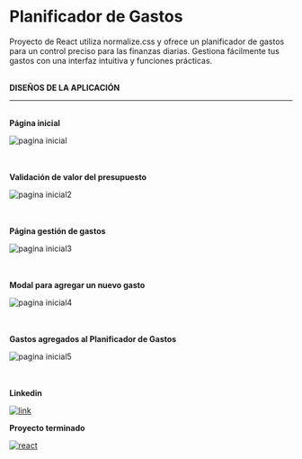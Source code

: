 # Planificador de Gastos
Proyecto de React utiliza normalize.css y ofrece un planificador de gastos para un control preciso para las finanzas diarias. Gestiona fácilmente tus gastos con una interfaz intuitiva y funciones prácticas.

<br>
<b> DISEÑOS DE LA APLICACIÓN</b>

<hr>

<br>
<b> Página inicial</b>

![pagina inicial](https://github.com/OrlayMolina/Planificador-de-Gastos/assets/111409267/edbadaef-bcb6-4db2-8380-1e4efd47b596)


<br>

<br>
<b> Validación de valor del presupuesto</b>

![pagina inicial2](https://github.com/OrlayMolina/Planificador-de-Gastos/assets/111409267/d1622ea3-64c4-437c-9a0b-3a33cb34e066)


<br>

<br>
<b> Página gestión de gastos</b>

![pagina inicial3](https://github.com/OrlayMolina/Planificador-de-Gastos/assets/111409267/1c324a44-524e-4ce2-bca9-b287761bc385)

<br>

<br>
<b> Modal para agregar un nuevo gasto</b>

![pagina inicial4](https://github.com/OrlayMolina/Planificador-de-Gastos/assets/111409267/0b5cab1b-2fa6-4959-9cff-1866f834a8fd)


<br>

<br>
<b> Gastos agregados al Planificador de Gastos</b>

![pagina inicial5](https://github.com/OrlayMolina/Planificador-de-Gastos/assets/111409267/b2f92914-6c39-42f4-891e-46b8ee3a423a)


<br>

<br>
<b>Linkedin</b>

<a href="https://www.linkedin.com/in/orlay-andres-molina-gomez-71b470241/" target="_blank">
  

![link](https://github.com/OrlayMolina/ECommerce/assets/111409267/24cda52b-f959-40f5-b823-f26306d42086)


</a>

<b>Proyecto terminado</b>

<a href="https://orlay-andres-molina-proyecto8.netlify.app/" target="_blank">

![react](https://github.com/OrlayMolina/Planificador-de-Gastos/assets/111409267/b49cafe5-b615-4181-bc24-75e19b926dcf)


</a>
